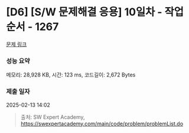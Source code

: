 # [D6] [S/W 문제해결 응용] 10일차 - 작업순서 - 1267 

[문제 링크](https://swexpertacademy.com/main/code/problem/problemDetail.do?contestProbId=AV18TrIqIwUCFAZN) 

### 성능 요약

메모리: 28,928 KB, 시간: 123 ms, 코드길이: 2,672 Bytes

### 제출 일자

2025-02-13 14:02



> 출처: SW Expert Academy, https://swexpertacademy.com/main/code/problem/problemList.do